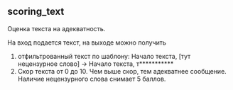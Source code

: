 ## scoring_text
Оценка текста на адекватность.

На вход подается текст, на выходе можно получить 
1. отфильтрованный текст по шаблону: Начало текста, [тут нецензурное слово] -> Начало текста, т***********
2. Скор текста от 0 до 10. Чем выше скор, тем адекватнее сообщение. Наличие нецензурного слова снимает 5 баллов.
